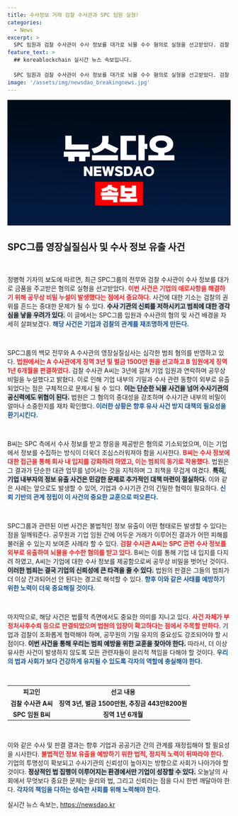 ```yaml
---
title: 수사정보 거래 검찰 수사관과 SPC 임원 실형!
categories:
  - News
excerpt: >
  SPC 임원과 검찰 수사관이 수사 정보를 대가로 뇌물 수수 혐의로 실형을 선고받았다. 검찰 내부 비밀 누설의 중대성을 지적한 재판부, 충격의 법정 싸움에 귀추가 주목된다!
feature_text: >
  ## koreablockchain 실시간 뉴스 속보입니다.

  SPC 임원과 검찰 수사관이 수사 정보를 대가로 뇌물 수수 혐의로 실형을 선고받았다. 검찰 내부 비밀 누설의 중대성을 지적한 재판부, 충격의 법정 싸움에 귀추가 주목된다!
image: '/assets/img/newsdao_breakingnews.jpg'
---
```


<p><img src="/assets/img/newsdao_breakingnews.jpg" alt="koreablockchain 속보" /></p>

<h2 data-ke-size="size26">SPC그룹 영장실질심사 및 수사 정보 유출 사건</h2>

<p data-ke-size="size16">&nbsp;</p>

<p>정병혁 기자의 보도에 따르면, 최근 SPC그룹의 전무와 검찰 수사관이 수사 정보를 대가로 금품을 주고받은 혐의로 실형을 선고받았다. <b><span style="color: #ee2323;">이번 사건은 기업의 애로사항을 해결하기 위해 공무상 비밀 누설이 발생했다는 점에서 중요하다.</span></b> 사건에 대한 기소는 검찰의 권위를 흔드는 중대한 문제가 될 수 있다. <b><span style="background-color: #21538527;">수사 기관의 신뢰를 저하시키고 범죄에 대한 경각심을 낳을 우려가 있다.</span></b> 이 글에서는 SPC그룹 임원과 수사관의 혐의 및 사건 배경을 자세히 살펴보겠다. <b><span style="color: #1a5490;">해당 사건은 기업과 검찰의 관계를 재조명하게 만든다.</span></b></p>

<p data-ke-size="size16">&nbsp;</p>

<p>SPC그룹의 백모 전무와 A 수사관의 영장실질심사는 심각한 범죄 혐의를 반영하고 있다. <b><span style="color: #ee2323;">법원에서는 A 수사관에게 징역 3년 및 벌금 1500만 원을 선고하고 B 임원에게 징역 1년 6개월을 판결하였다.</span></b> 검찰 수사관 A씨는 3년에 걸쳐 기업 임원과 연락하며 공무상 비밀을 누설했다고 밝혔다. 이로 인해 기업 내부의 기밀과 수사 관련 동향이 외부로 유출되었다는 점은 구체적으로 문제시 될 수 있다. <b><span style="background-color: #21538527;">이는 단순한 뇌물 사건을 넘어 수사기관의 공신력에도 위협이 된다.</span></b> 법원은 그 혐의의 중대성을 강조하며 수사기관 내부의 비밀이 얼마나 소중한지를 재차 확인했다. <b><span style="color: #1a5490;">이러한 상황은 향후 유사 사건 방지 대책의 필요성을 환기시킨다.</span></b></p>

<p data-ke-size="size16">&nbsp;</p>

<p>B씨는 SPC 측에서 수사 정보를 받고 향응을 제공받은 혐의로 기소되었으며, 이는 기업에서 정보를 수집하는 방식이 더욱더 조심스러워져야 함을 시사한다. <b><span style="color: #ee2323;">B씨는 수사 정보에 대한 접근을 통해 회사 내 입지를 강화하려 하였고, 이는 범죄의 동기로 작용했다.</span></b> 법원은 그 결과가 단순한 대관 업무를 넘어서는 것을 지적하며 그 죄책을 무겁게 여겼다. <b><span style="background-color: #21538527;">특히, 기업 내부자의 정보 유출 사건은 민감한 문제로 추가적인 대책 마련이 절실하다.</span></b> 이와 같은 사례는 앞으로도 발생할 수 있어, 기업과 수사기관 간의 긴밀한 협력이 필요하다. <b><span style="color: #1a5490;">신뢰 기반의 관계 정립이 이 사건의 중요한 교훈으로 떠오른다.</span></b></p>

<p data-ke-size="size16">&nbsp;</p>

<p>SPC그룹과 관련된 이번 사건은 불법적인 정보 유출이 어떤 형태로든 발생할 수 있다는 점을 일깨워준다. 공무원과 기업 임원 간에 어두운 거래가 이루어진 결과가 어떤 피해를 불러올 수 있는지 보여준 사례라 할 수 있다. <b><span style="color: #ee2323;">검찰 수사관 A씨는 SPC 관련 수사 정보를 외부로 유출하여 뇌물을 수수한 혐의를 받고 있다.</span></b> B씨는 이를 통해 기업 내 입지를 다지려 하였고, A씨는 기업에 대한 수사 정보를 제공함으로써 공무상 비밀을 벗어난 것이다. <b><span style="background-color: #21538527;">이러한 범죄는 결국 기업의 신뢰성에 큰 타격을 줄 수 있다.</span></b> 법원의 판결은 그들의 범죄가 더 이상 간과되어선 안 된다는 경고로 해석할 수 있다. <b><span style="color: #1a5490;">향후 이와 같은 사태를 예방하기 위한 노력이 더욱 중요해질 것이다.</span></b></p>

<p data-ke-size="size16">&nbsp;</p>

<p>마지막으로, 해당 사건은 법률적 측면에서도 중요한 의미를 지니고 있다. <b><span style="color: #ee2323;">사건 자체가 부정처사후수뢰 등으로 판결되었으며 법원의 입장이 확고하다는 점에서 주목할 만하다.</span></b> 기업과 검찰이 조화롭게 협력해야 하며, 공무원의 기밀 유지의 중요성도 강조되어야 할 시점이다. <b><span style="background-color: #21538527;">이번 사건을 통해 우리는 범죄 예방을 위한 교훈을 찾아야 한다.</span></b> 따라서, 더 이상 유사한 사건이 발생하지 않도록 모든 관련자들이 윤리적 책임을 다해야 할 것이다. <b><span style="color: #1a5490;">우리의 법과 사회가 보다 건강하게 유지될 수 있도록 각자의 역할에 충실해야 한다.</span></b></p>

<p data-ke-size="size16">&nbsp;</p>

<table>
  <tr>
    <th style="text-align: center;">피고인</th>
    <th style="text-align: center;">선고 내용</th>
  </tr>
  <tr>
    <td style="text-align: center; height: 17px;"><b>검찰 수사관 A씨</b></td>
    <td style="text-align: center; height: 17px;"><b>징역 3년, 벌금 1500만원, 추징금 443만8200원</b></td>
  </tr>
  <tr>
    <td style="text-align: center; height: 17px;"><b>SPC 임원 B씨</b></td>
    <td style="text-align: center; height: 17px;"><b>징역 1년 6개월</b></td>
  </tr>
</table>

<p data-ke-size="size16">&nbsp;</p>

<p>이와 같은 수사 및 판결 결과는 향후 기업과 공공기관 간의 관계를 재정립해야 할 필요성을 시사한다. <b><span style="color: #ee2323;">불법적인 정보 유출을 예방하기 위한 법적, 정치적 노력이 뒤따라야 한다.</span></b> 기업의 투명성이 확보되고 수사기관의 신뢰성이 높아지는 방향으로 사회가 나아가야 할 것이다. <b><span style="background-color: #21538527;">정상적인 법 집행이 이루어지는 환경에서만 기업이 성장할 수 있다.</span></b> 오늘날의 사회에서 무엇보다 중요한 문제는 윤리와 법, 그리고 신뢰라는 점을 다시 한번 깨달아야 한다. <b><span style="color: #1a5490;">각자의 책임을 다하는 성숙한 사회를 위해 노력해야 한다.</span></b></p>
실시간 뉴스 속보는, <a href="https://newsdao.kr" rel="dofollow">https://newsdao.kr</a>


